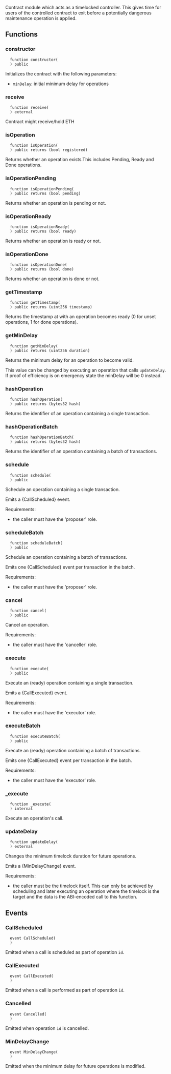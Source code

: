 
Contract module which acts as a timelocked controller.
This gives time for users of the controlled contract to exit before a potentially dangerous maintenance operation is applied.

## Functions
### constructor
```solidity
  function constructor(
  ) public
```

Initializes the contract with the following parameters:

- `minDelay`: initial minimum delay for operations


### receive
```solidity
  function receive(
  ) external
```

Contract might receive/hold ETH


### isOperation
```solidity
  function isOperation(
  ) public returns (bool registered)
```

Returns whether an operation exists.This
includes Pending, Ready and Done operations.


### isOperationPending
```solidity
  function isOperationPending(
  ) public returns (bool pending)
```

Returns whether an operation is pending or not.


### isOperationReady
```solidity
  function isOperationReady(
  ) public returns (bool ready)
```

Returns whether an operation is ready or not.


### isOperationDone
```solidity
  function isOperationDone(
  ) public returns (bool done)
```

Returns whether an operation is done or not.


### getTimestamp
```solidity
  function getTimestamp(
  ) public returns (uint256 timestamp)
```

Returns the timestamp at with an operation becomes ready (0 for
unset operations, 1 for done operations).


### getMinDelay
```solidity
  function getMinDelay(
  ) public returns (uint256 duration)
```

Returns the minimum delay for an operation to become valid.

This value can be changed by executing an operation that calls `updateDelay`.
If proof of efficiency is on emergency state the minDelay will be 0 instead.


### hashOperation
```solidity
  function hashOperation(
  ) public returns (bytes32 hash)
```

Returns the identifier of an operation containing a single
transaction.


### hashOperationBatch
```solidity
  function hashOperationBatch(
  ) public returns (bytes32 hash)
```

Returns the identifier of an operation containing a batch of
transactions.


### schedule
```solidity
  function schedule(
  ) public
```

Schedule an operation containing a single transaction.

Emits a {CallScheduled} event.

Requirements:

- the caller must have the 'proposer' role.


### scheduleBatch
```solidity
  function scheduleBatch(
  ) public
```

Schedule an operation containing a batch of transactions.

Emits one {CallScheduled} event per transaction in the batch.

Requirements:

- the caller must have the 'proposer' role.


### cancel
```solidity
  function cancel(
  ) public
```

Cancel an operation.

Requirements:

- the caller must have the 'canceller' role.


### execute
```solidity
  function execute(
  ) public
```

Execute an (ready) operation containing a single transaction.

Emits a {CallExecuted} event.

Requirements:

- the caller must have the 'executor' role.


### executeBatch
```solidity
  function executeBatch(
  ) public
```

Execute an (ready) operation containing a batch of transactions.

Emits one {CallExecuted} event per transaction in the batch.

Requirements:

- the caller must have the 'executor' role.


### _execute
```solidity
  function _execute(
  ) internal
```

Execute an operation's call.


### updateDelay
```solidity
  function updateDelay(
  ) external
```

Changes the minimum timelock duration for future operations.

Emits a {MinDelayChange} event.

Requirements:

- the caller must be the timelock itself. This can only be achieved by scheduling and later executing
an operation where the timelock is the target and the data is the ABI-encoded call to this function.


## Events
### CallScheduled
```solidity
  event CallScheduled(
  )
```

Emitted when a call is scheduled as part of operation `id`.

### CallExecuted
```solidity
  event CallExecuted(
  )
```

Emitted when a call is performed as part of operation `id`.

### Cancelled
```solidity
  event Cancelled(
  )
```

Emitted when operation `id` is cancelled.

### MinDelayChange
```solidity
  event MinDelayChange(
  )
```

Emitted when the minimum delay for future operations is modified.

